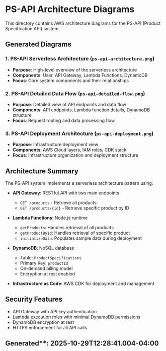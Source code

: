 # PS-API Architecture Diagrams

This directory contains AWS architecture diagrams for the PS-API (Product Specification API) system.

## Generated Diagrams

### 1. PS-API Serverless Architecture (`ps-api-architecture.png`)
- **Purpose**: High-level overview of the serverless architecture
- **Components**: User, API Gateway, Lambda Functions, DynamoDB
- **Focus**: Core system components and their relationships

### 2. PS-API Detailed Data Flow (`ps-api-detailed-flow.png`)
- **Purpose**: Detailed view of API endpoints and data flow
- **Components**: API endpoints, Lambda function details, DynamoDB structure
- **Focus**: Request routing and data processing flow

### 3. PS-API Deployment Architecture (`ps-api-deployment.png`)
- **Purpose**: Infrastructure deployment view
- **Components**: AWS Cloud layers, IAM roles, CDK stack
- **Focus**: Infrastructure organization and deployment structure

## Architecture Summary

The PS-API system implements a serverless architecture pattern using:

- **API Gateway**: RESTful API with two main endpoints
  - `GET /products` - Retrieve all products
  - `GET /products/{id}` - Retrieve specific product by ID

- **Lambda Functions**: Node.js runtime
  - `getProducts`: Handles retrieval of all products
  - `getProductById`: Handles retrieval of specific product
  - `initializeData`: Populates sample data during deployment

- **DynamoDB**: NoSQL database
  - Table: `ProductSpecifications`
  - Primary Key: `productId`
  - On-demand billing model
  - Encryption at rest enabled

- **Infrastructure as Code**: AWS CDK for deployment and management

## Security Features

- API Gateway with API key authentication
- Lambda execution roles with minimal DynamoDB permissions
- DynamoDB encryption at rest
- HTTPS enforcement for all API calls

## Generated**: 2025-10-29T12:28:41.004-04:00
